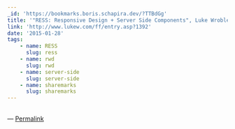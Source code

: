 ```yaml
---
_id: 'https://bookmarks.boris.schapira.dev/?TTBdGg'
title: '"RESS: Responsive Design + Server Side Components", Luke Wroblewski'
link: 'http://www.lukew.com/ff/entry.asp?1392'
date: '2015-01-28'
tags:
    - name: RESS
      slug: ress
    - name: rwd
      slug: rwd
    - name: server-side
      slug: server-side
    - name: sharemarks
      slug: sharemarks
---
```


<br>&#8212;
<a href="https://bookmarks.boris.schapira.dev/?TTBdGg" title="Permalink">Permalink</a>
